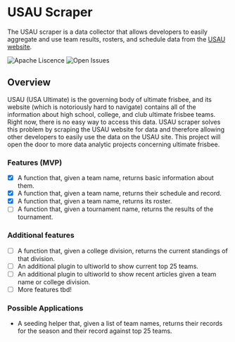 # USAU Scraper

The USAU scraper is a data collector that allows developers to easily aggregate and use team results, rosters, and schedule data from the [USAU website](https://play.usaultimate.org/events/tournament/?ViewAll=false&IsLeagueType=false&IsClinic=false&FilterByCategory=AE).

![Apache Liscence](https://img.shields.io/github/license/erin2722/usau-scraper) ![Open Issues](https://img.shields.io/github/issues/erin2722/usau-scraper?color=blue)

## Overview

USAU (USA Ultimate) is the governing body of ultimate frisbee, and its website (which is notoriously hard to navigate) contains all of the information about high school, college, and club ultimate frisbee teams. Right now, there is no easy way to access this data. USAU scraper solves this problem by scraping the USAU website for data and therefore allowing other developers to easily use the data on the USAU site. This project will open the door to more data analytic projects concerning ultimate frisbee.

### Features (MVP)

- [x] A function that, given a team name, returns basic information about them.
- [x] A function that, given a team name, returns their schedule and record.
- [x] A function that, given a team name, returns its roster.
- [ ] A function that, given a tournament name, returns the results of the tournament.

### Additional features

- [ ] A function that, given a college division, returns the current standings of that division.
- [ ] An additional plugin to ultiworld to show current top 25 teams.
- [ ] An additional plugin to ultiworld to show recent articles given a team name or college division.
- [ ] More features tbd!

### Possible Applications

- A seeding helper that, given a list of team names, returns their records for the season and their record against top 25 teams.
